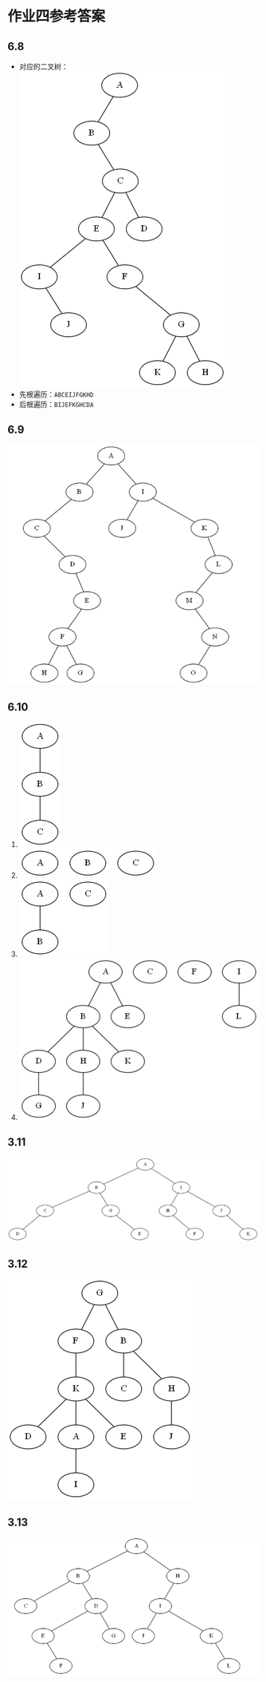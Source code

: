 # 作业四参考答案

## 6.8
- 对应的二叉树：
![6.8](./pic/6.8.png)
- 先根遍历：`ABCEIJFGKHD`
- 后根遍历：`BIJEFKGHCDA`

## 6.9
![6.9](./pic/6.9.png)

## 6.10
1.  ![6.10_1](./pic/6.10_1.png)
2. ![6.10_1](./pic/6.10_2.png)
3. ![6.10_3](./pic/6.10_3.png)
4. ![6.10_4](./pic/6.10_4.png)

## 3.11
![6.11](./pic/6.11.png)

## 3.12
![6.12](./pic/6.12.png)

## 3.13
![6.13](./pic/6.13.png)
